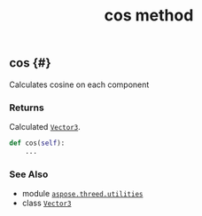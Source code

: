 ﻿---
title: cos method
second_title: Aspose.3D for Python via .NET API References
description: 
type: docs
weight: 40
url: /aspose.threed.utilities/vector3/cos/
is_root: false
---

## cos {#}

Calculates cosine on each component


### Returns 


Calculated [`Vector3`](/3d/python-net/aspose.threed.utilities/vector3).


```python
def cos(self):
    ...
```





### See Also
* module [`aspose.threed.utilities`](../../)
* class [`Vector3`](/3d/python-net/aspose.threed.utilities/vector3)
